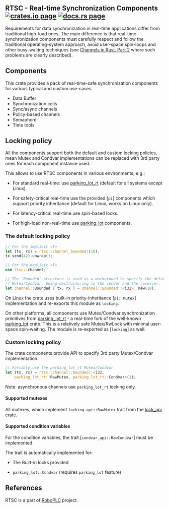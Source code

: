 <h2>
  RTSC - Real-time Synchronization Components
  <a href="https://crates.io/crates/rtsc"><img alt="crates.io page" src="https://img.shields.io/crates/v/rtsc.svg"></img></a>
  <a href="https://docs.rs/rtsc"><img alt="docs.rs page" src="https://docs.rs/rtsc/badge.svg"></img></a>
</h2>

Requirements for data synchronization in real-time applications differ from
traditional high-load ones. The main difference is that real-time
synchronization components must carefully respect and follow the traditional
operating-system approach, avoid user-space spin-loops and other busy-waiting
techniques (see [Channels in Rust. Part
2](https://medium.com/@disserman/channels-in-rust-part-2-603721567ee6) where
such problems are clearly described).

## Components

This crate provides a pack of real-time-safe synchronization components for
various typical and custom use-cases.

* Data Buffer
* Synchronization cells
* Sync/async channels
* Policy-based channels
* Semaphore
* Time tools

## Locking policy

All the components support both the default and custom locking policies, mean
Mutex and Condvar implementations can be replaced with 3rd party ones for each
component instance used.

This allows to use RTSC components in various environments, e.g.:

* For standard real-time: use
  [parking_lot_rt](https://crates.io/crates/parking_lot_rt) (default for all
  systems except Linux).

* For safety-critical real-time use the provided [`pi`] components which
  support priority inheritance (default for Linux, works on Linux only).

* For latency-critical real-time use spin-based locks.

* For high-load non-real-time use
  [parking_lot](https://crates.io/crates/parking_lot) components.

### The default locking policy

```rust
// For the implicit <T>
let (tx, rx) = rtsc::channel_bounded!(10);
tx.send(42).unwrap();

// For the explicit <T>
use rtsc::channel;

// The `Bounded` structure is used as a workaround to specify the default
// Mutex/Condvar, being destructuring to the sender and the receiver.
let channel::Bounded { tx, rx } = channel::Bounded::<i32>::new(10);
```

On Linux the crate uses built-in priority-inheritance [`pi::Mutex`]
implementation and re-exports this module as `locking`.

On other platforms, all components use Mutex/Condvar synchronization primitives
from [parking_lot_rt](https://crates.io/crates/parking_lot_rt) - a real-time
fork of the well-known [parking_lot](https://crates.io/crates/parking_lot)
crate. This is a relatively safe Mutex/RwLock with minimal user-space
spin-waiting. The module is re-exported as [`locking`] as well.

### Custom locking policy

The crate components provide API to specify 3rd party Mutex/Condvar
implementation.

```rust
// Forcibly use the parking_lot_rt Mutex/Condvar
let (tx, rx) = rtsc::channel::bounded::<i32,
    parking_lot_rt::RawMutex, parking_lot_rt::Condvar>(1);
```

Note: asynchronous channels use `parking_lot_rt` locking only.

#### Supported mutexes

All mutexes, which implement `locking_api::RawMutex` trait from the
[lock_api](https://crates.io/crates/lock_api) crate.

#### Supported condition variables

For the condition variables, the trait [`condvar_api::RawCondvar`] must
be implemented.

The trait is automatically implemented for:

* The Built-in locks provided

* `parking_lot::Condvar` (requires `parking_lot` feature)

## References

RTSC is a part of [RoboPLC](https://www.roboplc.com) project.
